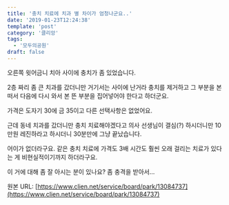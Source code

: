 ```yaml
---
title: '충치 치료에 치과 별 차이가 엄청나군요..'
date: '2019-01-23T12:24:38'
template: 'post'
category: '클리앙'
tags: 
  - '모두의공원'
draft: false
---
```


오른쪽 윗어금니 치아 사이에 충치가 좀 있었습니다.

  

2층 짜리 좀 큰 치과를 갔더니만 거기서는 사이에 난거라 충치를 제거하고 그 부분을 본 떠서 다음에 다시 와서 본 뜬 부분을 집어넣어야 한다고 하더군요.

  

가격은 도자기 30에 금 35이고 다른 선택사항은 없었어요.

  

근데 동네 치과를 갔더니만 충치 치료해야겠다고 의사 선생님이 결심(?) 하시더니만 10만원 레진하라고 하시더니 30분만에 그냥 끝났습니다.

  

어이가 없더라구요. 같은 충치 치료에 가격도 3배 시간도 훨씬 오래 걸리는 치료가 있다는 게 비현실적이기까지 하더라구요.

  

이 거에 대해 좀 잘 아시는 분이 있나요? 좀 충격을 받아서...

원본 URL: [https://www.clien.net/service/board/park/13084737](https://www.clien.net/service/board/park/13084737)